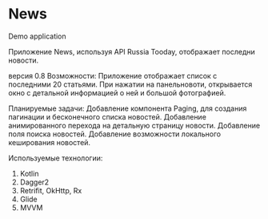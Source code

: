 # News
Demo application

Приложение News, используя API Russia Tooday, отображает последни новости.

версия 0.8
Возможности:
Приложение отображает список с последними 20 статьями.
При нажатии на панельновоти, открывается окно с детальной информацией о ней и большой фотографией.

Планируемые задачи:
Добавление компонента Paging, для создания пагинации и бесконечного списка новостей.
Добавление анимированного перехода на детальную страницу новости.
Добавление поля поиска новостей.
Добавление возможности локального кеширования новостей.

Используемые технологии:
1. Kotlin
2. Dagger2
3. Retrifit, OkHttp, Rx
4. Glide
5. MVVM


